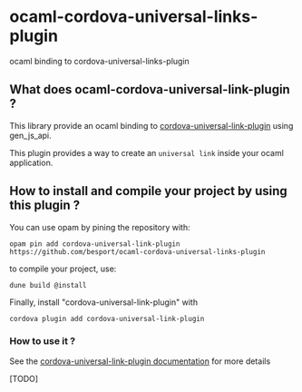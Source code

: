 # ocaml-cordova-universal-links-plugin
ocaml binding to cordova-universal-links-plugin

## What does ocaml-cordova-universal-link-plugin ?

This library provide an ocaml binding to
[cordova-universal-link-plugin](https://github.com/nordnet/cordova-universal-links-plugin)
using gen_js_api.

This plugin provides a way to create an `universal link` inside your
ocaml application.

## How to install and compile your project by using this plugin ?

You can use opam by pining the repository with:
```Shell
opam pin add cordova-universal-link-plugin https://github.com/besport/ocaml-cordova-universal-links-plugin
```

to compile your project, use:
```Shell
dune build @install
```

Finally, install "cordova-universal-link-plugin" with
```Shell
cordova plugin add cordova-universal-link-plugin
```

### How to use it ?

See the [cordova-universal-link-plugin
documentation](https://github.com/nordnet/cordova-universal-links-plugin#cordova-universal-links-plugin)
for more details

[TODO]
